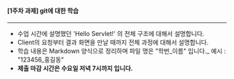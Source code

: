#### [1주차 과제] git에 대한 학습

<hr/>

- 수업 시간에 설명했던 'Hello Servlet!' 의 전체 구조에 대해서 설명합니다.
- Client의 요청부터 결과 화면을 만날 때까지 전체 과정에 대해서 설명합니다.
- 학습 내용은 Markdown 양식으로 정리하며 파일 명은 "학번_이름" 입니다._
  예시 : "123456_홍길동"
- **제출 마감 시간은 수요일 저녁 7시까지 입니다.**

